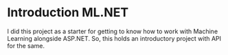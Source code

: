 # Introduction ML.NET
I did this project as a starter for getting to know how to work with Machine Learning alongside ASP.NET. So, this holds an introductory project with API for the same.
